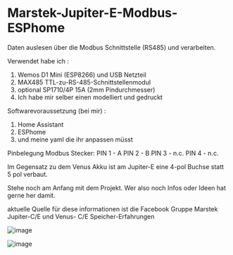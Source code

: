 # Marstek-Jupiter-E-Modbus-ESPhome
Daten auslesen über die Modbus Schnittstelle (RS485) und verarbeiten.

Verwendet habe ich :
1. Wemos D1 Mini (ESP8266) und USB Netzteil
2. MAX485 TTL-zu-RS-485-Schnittstellenmodul
3. optional SP1710/4P 15A (2mm Pindurchmesser)
4. Ich habe mir selber einen modelliert und gedruckt

Softwarevoraussetzung (bei mir) :
1. Home Assistant
2. ESPhome
3. und meine yaml die ihr anpassen müsst

Pinbelegung Modbus Stecker:
PIN 1 - A
PIN 2 - B 
PIN 3 - n.c.
PIN 4 - n.c.

Im Gegensatz zu dem Venus Akku ist am Jupiter-E eine 4-pol Buchse statt 5 pol verbaut.

Stehe noch am Anfang mit dem Projekt. Wer also noch Infos oder Ideen hat gerne her damit.

aktuelle Quelle für diese informationen ist die Facebook Gruppe Marstek Jupiter-C/E und Venus- C/E Speicher-Erfahrungen

![image](https://github.com/user-attachments/assets/8a494c90-b655-4865-aa6c-1c927f2e4652)

![image](https://github.com/user-attachments/assets/67881fd8-d277-4728-9f3f-f360f2400a92)


